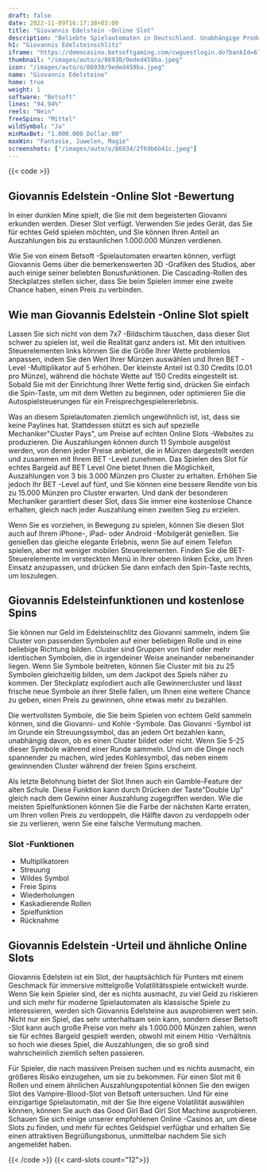 ```yaml
---
draft: false
date: 2022-11-09T16:17:38+03:00
title: "Giovannis Edelstein -Online Slot"
description: "Beliebte Spielautomaten in Deutschland. Unabhängige Produktbewertungen und exklusive Anmeldeangebote. Jetzt spielen!"
h1: "Giovannis Edelsteinschlitz"
iframe: "https://democasino.betsoftgaming.com/cwguestlogin.do?bankId=675&CDN=AUTO&gameId=759"
thumbnail: "/images/auto/o/86930/9eded459ba.jpeg"
icon: "/images/auto/o/86930/9eded459ba.jpeg"
name: "Giovannis Edelsteine"
home: true
weight: 1
software: "Betsoft"
lines: "94.94%"
reels: "Nein"
freeSpins: "Mittel"
wildSymbol: "Ja"
minMaxBet: "1.000.000 Dollar.00"
maxWin: "Fantasie, Juwelen, Magie"
screenshots: ["/images/auto/o/86934/2f69b6b41c.jpeg"]
---
```


{{< code >}}<h2>Giovannis Edelstein -Online Slot -Bewertung</h2><p>In einer dunklen Mine spielt, die Sie mit dem begeisterten Giovanni erkunden werden. Dieser Slot verfügt. Verwenden Sie jedes Gerät, das Sie für echtes Geld spielen möchten, und Sie können Ihren Anteil an Auszahlungen bis zu erstaunlichen 1.000.000 Münzen verdienen.</p><p>Wie Sie von einem Betsoft -Spielautomaten erwarten können, verfügt Giovannis Gems über die bemerkenswerten 3D -Grafiken des Studios, aber auch einige seiner beliebten Bonusfunktionen. Die Cascading-Rollen des Steckplatzes stellen sicher, dass Sie beim Spielen immer eine zweite Chance haben, einen Preis zu verbinden.</p><h2>Wie man Giovannis Edelstein -Online Slot spielt</h2><p>Lassen Sie sich nicht von dem 7x7 -Bildschirm täuschen, dass dieser Slot schwer zu spielen ist, weil die Realität ganz anders ist. Mit den intuitiven Steuerelementen links können Sie die Größe Ihrer Wette problemlos anpassen, indem Sie den Wert Ihrer Münzen auswählen und Ihren BET -Level -Multiplikator auf 5 erhöhen. Der kleinste Anteil ist 0.30 Credits (0.01 pro Münze), während die höchste Wette auf 150 Credits eingestellt ist. Sobald Sie mit der Einrichtung Ihrer Wette fertig sind, drücken Sie einfach die Spin-Taste, um mit dem Wetten zu beginnen, oder optimieren Sie die Autospielsteuerungen für ein Freisprechgespielererlebnis.</p><p>Was an diesem Spielautomaten ziemlich ungewöhnlich ist, ist, dass sie keine Paylines hat. Stattdessen stützt es sich auf spezielle Mechaniker"Cluster Pays", um Preise auf echten Online Slots -Websites zu produzieren. Die Auszahlungen können durch 11 Symbole ausgelöst werden, von denen jeder Preise anbietet, die in Münzen dargestellt werden und zusammen mit Ihrem BET -Level zunehmen. Das Spielen des Slot für echtes Bargeld auf BET Level One bietet Ihnen die Möglichkeit, Auszahlungen von 3 bis 3.000 Münzen pro Cluster zu erhalten. Erhöhen Sie jedoch Ihr BET -Level auf fünf, und Sie können eine bessere Rendite von bis zu 15.000 Münzen pro Cluster erwarten. Und dank der besonderen Mechaniker garantiert dieser Slot, dass Sie immer eine kostenlose Chance erhalten, gleich nach jeder Auszahlung einen zweiten Sieg zu erzielen.</p><p>Wenn Sie es vorziehen, in Bewegung zu spielen, können Sie diesen Slot auch auf Ihrem iPhone-, iPad- oder Android -Mobilgerät genießen. Sie genießen das gleiche elegante Erlebnis, wenn Sie auf einem Telefon spielen, aber mit weniger mobilen Steuerelementen. Finden Sie die BET-Steuerelemente im versteckten Menü in Ihrer oberen linken Ecke, um Ihren Einsatz anzupassen, und drücken Sie dann einfach den Spin-Taste rechts, um loszulegen.</p><h2>Giovannis Edelsteinfunktionen und kostenlose Spins</h2><p>Sie können nur Geld im Edelsteinschlitz des Giovanni sammeln, indem Sie Cluster von passenden Symbolen auf einer beliebigen Rolle und in eine beliebige Richtung bilden. Cluster sind Gruppen von fünf oder mehr identischen Symbolen, die in irgendeiner Weise aneinander nebeneinander liegen. Wenn Sie Symbole beitreten, können Sie Cluster mit bis zu 25 Symbolen gleichzeitig bilden, um dem Jackpot des Spiels näher zu kommen. Der Steckplatz explodiert auch alle Gewinnercluster und lässt frische neue Symbole an ihrer Stelle fallen, um Ihnen eine weitere Chance zu geben, einen Preis zu gewinnen, ohne etwas mehr zu bezahlen.</p><p>Die wertvollsten Symbole, die Sie beim Spielen von echtem Geld sammeln können, sind die Giovanni- und Kohle -Symbole. Das Giovanni -Symbol ist im Grunde ein Streuungssymbol, das an jedem Ort bezahlen kann, unabhängig davon, ob es einen Cluster bildet oder nicht. Wenn Sie 5-25 dieser Symbole während einer Runde sammeln. Und um die Dinge noch spannender zu machen, wird jedes Kohlesymbol, das neben einem gewinnenden Cluster während der freien Spins erscheint.</p><p>Als letzte Belohnung bietet der Slot Ihnen auch ein Gamble-Feature der alten Schule. Diese Funktion kann durch Drücken der Taste"Double Up" gleich nach dem Gewinn einer Auszahlung zugegriffen werden. Wie die meisten Spielfunktionen können Sie die Farbe der nächsten Karte erraten, um Ihren vollen Preis zu verdoppeln, die Hälfte davon zu verdoppeln oder sie zu verlieren, wenn Sie eine falsche Vermutung machen.</p><h3>
Slot -Funktionen</h3><ul>
<li></span>
Multiplikatoren</li>
<li></span>
Streuung</li>
<li></span>
Wildes Symbol</li>
<li></span>
Freie Spins</li>
<li></span>
Wiederholungen</li>
<li></span>
Kaskadierende Rollen</li>
<li></span>
Spielfunktion</li>
<li></span>
Rücknahme</li></ul><h2>Giovannis Edelstein -Urteil und ähnliche Online Slots</h2><p>Giovannis Edelstein ist ein Slot, der hauptsächlich für Punters mit einem Geschmack für immersive mittelgroße Volatilitätsspiele entwickelt wurde. Wenn Sie kein Spieler sind, der es nichts ausmacht, zu viel Geld zu riskieren und sich mehr für moderne Spielautomaten als klassische Spiele zu interessieren, werden sich Giovannis Edelsteine aus ausprobieren wert sein. Nicht nur ein Spiel, das sehr unterhaltsam sein kann, sondern dieser Betsoft -Slot kann auch große Preise von mehr als 1.000.000 Münzen zahlen, wenn sie für echtes Bargeld gespielt werden, obwohl mit einem Hitio -Verhältnis so hoch wie dieses Spiel, die Auszahlungen, die so groß sind wahrscheinlich ziemlich selten passieren.</p><p>Für Spieler, die nach massiven Preisen suchen und es nichts ausmacht, ein größeres Risiko einzugehen, um sie zu bekommen. Für einen Slot mit 6 Rollen und einem ähnlichen Auszahlungspotential können Sie den ewigen Slot des Vampire-Blood-Slot von Betsoft untersuchen. Und für eine einzigartige Spielautomatin, mit der Sie Ihre eigene Volatilität auswählen können, können Sie auch das Good Girl Bad Girl Slot Machine ausprobieren. Schauen Sie sich einige unserer empfohlenen Online -Casinos an, um diese Slots zu finden, und mehr für echtes Geldspiel verfügbar und erhalten Sie einen attraktiven Begrüßungsbonus, unmittelbar nachdem Sie sich angemeldet haben.</p>{{< /code >}}
{{< card-slots count="12">}}
